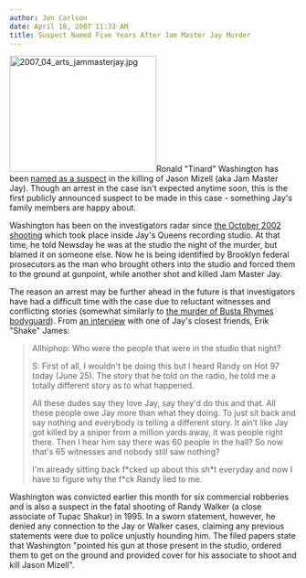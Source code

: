 ```yaml
---
author: Jen Carlson
date: April 18, 2007 11:33 AM
title: Suspect Named Five Years After Jam Master Jay Murder
---
```


<p><img alt="2007_04_arts_jammasterjay.jpg" src="https://web.archive.org/web/20120214065339im_/http://www.gothamist.com/attachments/arts_jen/2007_04_arts_jammasterjay.jpg" width="257" height="203" class="right">Ronald &quot;Tinard&quot; Washington has been <a href="https://web.archive.org/web/20120214065339/http://www.amny.com/news/local/am-jay0418,0,107805.story?coll=am-topheadlines">named as a suspect</a> in the killing of Jason Mizell (aka Jam Master Jay). Though an arrest in the case isn&apos;t expected anytime soon, this is the first publicly announced suspect to be made in this case - something Jay&apos;s family members are happy about. </p>

<p>Washington has been on the investigators radar since <a href="https://web.archive.org/web/20120214065339/http://archives.cnn.com/2002/SHOWBIZ/Music/10/31/obit.jam.master.jay/">the October 2002 shooting</a> which took place inside Jay&apos;s Queens recording studio. At that time, he told Newsday he was at the studio the night of the murder, but blamed it on someone else. Now he is being identified by Brooklyn federal prosecutors as the man who brought others into the studio and forced them to the ground at gunpoint, while another shot and killed Jam Master Jay.</p>

<p>The reason an arrest may be further ahead in the future is that investigators have had a difficult time with the case due to reluctant witnesses and conflicting stories (somewhat similarly to <a href="https://web.archive.org/web/20120214065339/http://www.gothamist.com/2006/02/06/busta.php">the murder of Busta Rhymes bodyguard</a>). From <a href="https://web.archive.org/web/20120214065339/http://www.allhiphop.com/features/?ID=601">an interview</a> with one of Jay&apos;s closest friends, Erik &quot;Shake&quot; James:</p>

<blockquote>Allhiphop: Who were the people that were in the studio that night?

<p>S: First of all, I wouldn&apos;t be doing this but I heard Randy on Hot 97 today (June 25). The story that he told on the radio, he told me a totally different story as to what happened. </p>

<p>All these dudes say they love Jay, say they&apos;d do this and that. All these people owe Jay more than what they doing. To just sit back and say nothing and everybody is telling a different story. It ain&#x2019;t like Jay got killed by a sniper from a million yards away, it was people right there. Then I hear him say there was 60 people in the hall? So now that&apos;s 65 witnesses and nobody still saw nothing? </p>

<p>I&apos;m already sitting back f*cked up about this sh*t everyday and now I have to figure why the f*ck Randy lied to me.</p></blockquote><p></p>

<p>Washington was convicted earlier this month for six commercial robberies and is also a suspect in the fatal shooting of Randy Walker (a close associate of Tupac Shakur) in 1995. In a sworn statement, however, he denied any connection to the Jay or Walker cases, claiming any previous statements were due to police unjustly hounding him. The filed papers state that Washington &quot;pointed his gun at those present in the studio, ordered them to get on the ground and provided cover for his associate to shoot and kill Jason Mizell&quot;.</p>